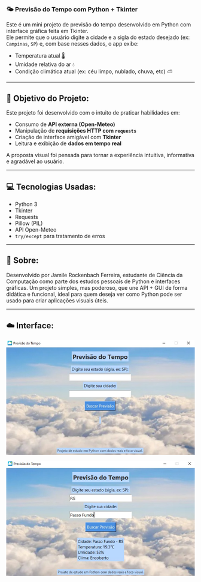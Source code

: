 ### 🌤️ Previsão do Tempo com Python + Tkinter

Este é um mini projeto de previsão do tempo desenvolvido em Python com interface gráfica feita em Tkinter.  
Ele permite que o usuário digite a cidade e a sigla do estado desejado (ex: `Campinas`, `SP`) e, com base nesses dados, o app exibe:
- Temperatura atual 🌡️
- Umidade relativa do ar 💧 
- Condição climática atual (ex: céu limpo, nublado, chuva, etc) ⛅

---

## 🎯 Objetivo do Projeto:

Este projeto foi desenvolvido com o intuito de praticar habilidades em:

- Consumo de **API externa (Open-Meteo)**
- Manipulação de **requisições HTTP com `requests`**
- Criação de interface amigável com **Tkinter**
- Leitura e exibição de **dados em tempo real**

A proposta visual foi pensada para tornar a experiência intuitiva, informativa e agradável ao usuário.

---

## 💻 Tecnologias Usadas:

- Python 3  
- Tkinter  
- Requests  
- Pillow (PIL)  
- API Open-Meteo    
- `try/except` para tratamento de erros

---

## 🤍 Sobre:

Desenvolvido por Jamile Rockenbach Ferreira, estudante de Ciência da Computação como parte dos estudos pessoais de Python e interfaces gráficas.
Um projeto simples, mas poderoso, que une API + GUI de forma didática e funcional, ideal para quem deseja ver como Python pode ser usado para criar aplicações visuais úteis.

---

## ☁️ Interface:

![Tela do projeto](assets/interface.jpeg)

![Tela do projeto sendo executado](assets/interface_funcional.jpeg)